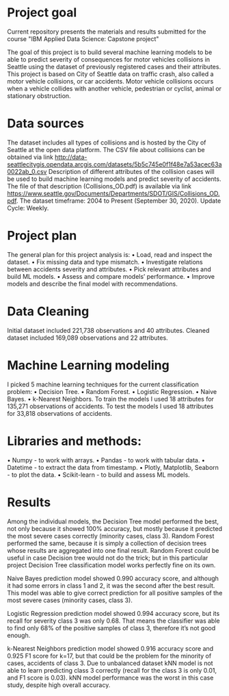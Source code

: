 # Project goal
Current repository presents the materials and results submitted for the course "IBM Applied Data Science: Capstone project"

The goal of this project is to build several machine learning models to be able to predict severity of consequences for motor vehicles collisions in Seattle using the dataset of previously registered cases and their attributes. This project is based on City of Seattle data on traffic crash, also called a motor vehicle collisions, or car accidents. Motor vehicle collisions occurs when a vehicle collides with another vehicle, pedestrian or cyclist, animal or stationary obstruction.

# Data sources
The dataset includes all types of collisions and is hosted by the City of Seattle at the open data platform. 
The CSV file about collisions can be obtained via link http://data-seattlecitygis.opendata.arcgis.com/datasets/5b5c745e0f1f48e7a53acec63a0022ab_0.csv 
Description of different attributes of the collision cases will be used to build machine learning models and predict severity of accidents. 
The file of that description (Collisions_OD.pdf) is available via link  https://www.seattle.gov/Documents/Departments/SDOT/GIS/Collisions_OD.pdf. 
The dataset timeframe: 2004 to Present (September 30, 2020).
Update Cycle: Weekly.

# Project plan
The general plan for this project analysis is:
•	Load, read and inspect the dataset.
•	Fix missing data and type mismatch.
•	Investigate relations between accidents severity and attributes.
•	Pick relevant attributes and build ML models.
•	Assess and compare models’ performance.
•	Improve models and describe the final model with recommendations.

# Data Cleaning
Initial dataset included 221,738 observations and 40 attributes.
Cleaned dataset included 169,089 observations and 22 attributes.

# Machine Learning modeling
I picked 5 machine learning techniques for the current classification problem:
•	Decision Tree.
•	Random Forest.
•	Logistic Regression.
•	Naive Bayes.
•	k-Nearest Neighbors.
To train the models I used 18 attributes for 135,271 observations of accidents. 
To test the models I used 18 attributes for 33,818 observations of accidents.

# Libraries and methods:
•	Numpy - to work with arrays.
•	Pandas - to work with tabular data.
•	Datetime - to extract the data from timestamp.
•	Plotly, Matplotlib, Seaborn - to plot the data.
•	Scikit-learn - to build and assess ML models.

# Results
Among the individual models, the Decision Tree model performed the best, not only because it showed 100% accuracy, but mostly because it predicted the most severe cases correctly (minority cases, class 3). Random Forest performed the same, because it is simply a collection of decision trees whose results are aggregated into one final result. Random Forest could be useful in case Decision tree would not do the trick; but in this particular project Decision Tree classification model works perfectly fine on its own. 

Naive Bayes prediction model showed 0.990 accuracy score, and although it had some errors in class 1 and 2, it was the second after the best result. This model was able to give correct prediction for all positive samples of the most severe cases (minority cases, class 3). 

Logistic Regression prediction model showed 0.994 accuracy score, but its recall for severity class 3 was only 0.68. That means the classifier was able to find only 68% of the positive samples of  class 3, therefore it’s not good enough.

k-Nearest Neighbors prediction model showed 0.916 accuracy score and 0.925 F1 score for k=17, but that could be the problem for the minority of cases, accidents of class 3. Due to unbalanced dataset kNN model is not able to learn predicting class 3 correctly (recall for the class 3 is only 0.01, and F1 score is 0.03). kNN model performance was the worst in this case study, despite high overall accuracy.
